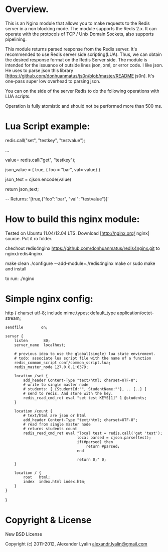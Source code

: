 Overview.
=============

This is an Nginx module that allows you to make requests to the Redis server in a non blocking mode. 
The module supports the Redis 2.x. It can operate with the protocols of TCP / Unix Domain Sockets, also supports pipelining.

This module returns parsed response from the Redis server. It's recommended to use Redis server side scripting(LUA). 
Thus, we can obtain the desired response format on the Redis Server side.
The module is intended for the issuance of outside lines json, xml, or error code. I like json. 
He uses to parse json this library [https://github.com/donhuanmatus/js0n/blob/master/README js0n]. It's one-pass super low overhead to parsing json.

You can on the side of the server Redis to do the following operations with LUA scripts. 

Operation is fully atomistic and should not be performed more than 500 ms.

Lua Script example:
=============
redis.call("set", "testkey", "testvalue");

...

value= redis.call("get", “testkey");

json_value = { true, { foo = "bar", val= value} }

json_text = cjson.encode(value)

return json_text;

-- Returns: '[true,{"foo":"bar", "val": "testvalue"}]'

How to build this nginx module:
=============

Tested on Ubuntu 11.04/12.04 LTS. 
Download [http://nginx.org/ nginx]  source. Put it ro folder.

chechout redis4nginx https://github.com/donhuanmatus/redis4nginx.git to nginx/redis4nginx

make clean
./configure --add-module=./redis4nginx
make
or 
sudo make and install

to run:
./nginx


Simple nginx config:
=============

http {
charset utf-8;
    include       mime.types;
    default_type  application/octet-stream;

    sendfile        on;

    server {
        listen       80;
        server_name  localhost;

        # previous idea to use the global(single) lua state enviroment.
        # todo: associate lua script file with the name of a function
        redis_common_script conf/common_script.lua;
        redis_master_node 127.0.0.1:6379;

        location /set {
            add_header Content-Type "text/html; charset=UTF-8";
            # write to single master node
            # students: [ {StudentId:"", StudentName:""}, .. {..} ]
            # send to redis. And store with the key. 
            redis_read_cmd_ret eval "set test KEYS[1]" 1 @students;
        }

        location /count {
            # text/html are json or html 
            add_header Content-Type "text/html; charset=UTF-8";
            # read from single master node
            # returns students count
            redis_read_cmd_ret eval "local test = redis.call('get 'test');
                                    local parsed = cjson.parse(test);
                                    if(#parsed) then
                                        return #parsed;
                                    end
                                    
                                    return 0;" 0;
        }

        location / {
            root   html;
            index  index.html index.htm;
        }
    }

}

Copyright & License
=============

New BSD License

Copyright (c) 2011-2012, Alexander Lyalin <alexandr.lyalin@gmail.com>
